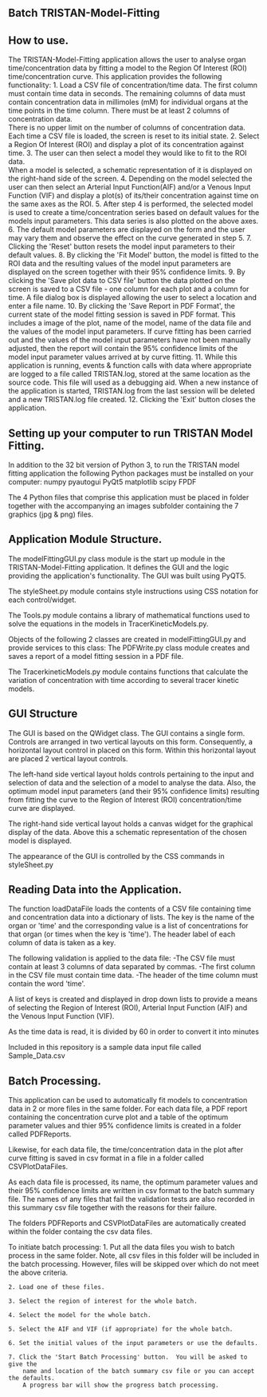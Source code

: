 Batch TRISTAN-Model-Fitting
----------------------
How to use.
------------
   The TRISTAN-Model-Fitting application allows the user to analyse organ time/concentration data
   by fitting a model to the Region Of Interest (ROI) time/concentration curve. 
   This application provides the following functionality:
        1.	Load a CSV file of concentration/time data.  The first column must contain time data 
			in seconds. The remaining columns of data must contain concentration data in 
			millimoles (mM) for individual organs at the time points in the time column. 
			There must be at least 2 columns of concentration data.  
			There is no upper limit on the number of columns of concentration data.
			Each time a CSV file is loaded, the screen is reset to its initial state.
        2. Select a Region Of Interest (ROI) and display a plot of its concentration against
            time.
        3. The user can then select a model they would like to fit to the ROI data.  
            When a model is selected, a schematic representation of it is displayed on the 
            right-hand side of the screen.
        4. Depending on the model selected the user can then select an Arterial Input Function(AIF)
            and/or a Venous Input Function (VIF) and display a plot(s) of its/their concentration 
            against time on the same axes as the ROI.
        5. After step 4 is performed, the selected model is used to create a time/concentration series
           based on default values for the models input parameters.  This data series is also plotted 
           on the above axes.
        6. The default model parameters are displayed on the form and the user may vary them
           and observe the effect on the curve generated in step 5.
        7. Clicking the 'Reset' button resets the model input parameters to their default values.
        8. By clicking the 'Fit Model' button, the model is fitted to the ROI data and the resulting
           values of the model input parameters are displayed on the screen together with 
           their 95% confidence limits.
        9. By clicking the 'Save plot data to CSV file' button the data plotted on the screen is saved
            to a CSV file - one column for each plot and a column for time.
            A file dialog box is displayed allowing the user to select a location 
            and enter a file name.
        10. By clicking the 'Save Report in PDF Format', the current state of the model fitting session
            is saved in PDF format.  This includes a image of the plot, name of the model, name of the 
            data file and the values of the model input parameters. If curve fitting has been carried 
            out and the values of the model input parameters have not been manually adjusted, then
            the report will contain the 95% confidence limits of the model input parameter values 
            arrived at by curve fitting.
        11. While this application is running, events & function calls with data where appropriate 
            are logged to a file called TRISTAN.log, stored at the same location as the source code.
            This file will used as a debugging aid. When a new instance of the application is started, 
            TRISTAN.log from the last session will be deleted and a new TRISTAN.log file created.
        12. Clicking the 'Exit' button closes the application.

Setting up your computer to run TRISTAN Model Fitting.
-------------------------------------------------------
In addition to the 32 bit version of Python 3, to run the TRISTAN model fitting application
the following Python packages must be installed on your computer:
	numpy
	pyautogui
	PyQt5
	matplotlib
	scipy
	FPDF

The 4 Python files that comprise this application must be placed in folder together
with the accompanying an images subfolder containing the 7 graphics (jpg & png) files.
		
Application Module Structure.
---------------------------
The modelFittingGUI.py class module is the start up module in the TRISTAN-Model-Fitting application. 
It defines the GUI and the logic providing the application's functionality.
The GUI was built using PyQT5.

The styleSheet.py module contains style instructions using CSS notation for each control/widget.

The Tools.py module contains a library of mathematical functions used to solve the equations in 
the models in TracerKineticModels.py.

Objects of the following 2 classes are created in modelFittingGUI.py and provide services 
to this class:
The PDFWrite.py class module creates and saves a report of a model fitting session in a PDF file.

The TracerkineticModels.py module contains functions that calculate the variation of 
concentration with time according to several tracer kinetic models.   

GUI Structure
--------------
The GUI is based on the QWidget class. The GUI contains a single form.  
Controls are arranged in two vertical layouts on this form.
Consequently, a horizontal layout control in placed on this form. Within this horizontal
layout are placed 2 vertical layout controls.

The left-hand side vertical layout holds controls pertaining to the input and selection of data
and the selection of a model to analyse the data.  Also, the optimum model input parameters 
(and their 95% confidence limits) resulting from fitting the curve to the Region of Interest 
(ROI) concentration/time curve are displayed.  

The right-hand side vertical layout holds a canvas widget for the graphical
display of the data.  Above this a schematic representation of the chosen 
model is displayed.

The appearance of the GUI is controlled by the CSS commands in styleSheet.py

Reading Data into the Application.
----------------------------------
The function loadDataFile loads the contents of a CSV file containing time and 
concentration data into a dictionary of lists. The key is the name of the organ 
or 'time' and the corresponding value is a list of concentrations for that organ
(or times when the key is 'time').  The header label of each column of data is
taken as a key.  
        
The following validation is applied to the data file:
    -The CSV file must contain at least 3 columns of data separated by commas.
    -The first column in the CSV file must contain time data.
    -The header of the time column must contain the word 'time'.

A list of keys is created and displayed in drop down lists to provide a means 
of selecting the Region of Interest (ROI), Arterial Input Function (AIF) and
the Venous Input Function (VIF).

As the time data is read, it is divided by 60 in order to convert it into minutes

Included in this repository is a sample data input file called Sample_Data.csv

Batch Processing.
-----------------
This application can be used to automatically fit models to concentration data in
2 or more files in the same folder.  For each data file, a PDF report containing the 
concentration curve plot and a table of the optimum parameter values and thier 95% 
confidence limits is created in a folder called PDFReports.  

Likewise, for each data file, the time/concentration data in the plot after curve 
fitting is saved in csv format in a file in a folder called CSVPlotDataFiles.

As each data file is processed, its name, the optimum parameter values and their 
95% confidence limits are written in csv format to the batch summary file. 
The names of any files that fail the validation tests are also recorded in this 
summary csv file together with the reasons for their failure. 

The folders PDFReports and CSVPlotDataFiles are automatically created within the folder 
containg the csv data files.

To initiate batch processing:
	1. Put all the data files you wish to batch process in the same folder.
		Note, all csv files in this folder will be included in the batch 
		processing. However, files will be skipped over which do not meet
		the above criteria.

	2. Load one of these files. 

	3. Select the region of interest for the whole batch.

	4. Select the model for the whole batch.

	5. Select the AIF and VIF (if appropriate) for the whole batch.

	6. Set the initial values of the input parameters or use the defaults.

	7. Click the 'Start Batch Processing' button.  You will be asked to give the
		name and location of the batch summary csv file or you can accept the defaults.
		A progress bar will show the progress batch processing.



